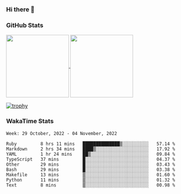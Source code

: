 ### Hi there 👋

### GitHub Stats

<a href="https://github.com/anuraghazra/github-readme-stats">
  <img align="center" height="170px" src="https://github-readme-stats.vercel.app/api/top-langs/?username=tksfjt1024&layout=compact&count_private=true&show_icons=true&show_icons=true&theme=graywhite" />
</a>
<a href="https://github.com/anuraghazra/github-readme-stats">
  <img align="center" height="170px" src="https://github-readme-stats.vercel.app/api?username=tksfjt1024&count_private=true&show_icons=true&show_icons=true&theme=graywhite" />
</a>

[![trophy](https://github-profile-trophy.vercel.app/?username=tksfjt1024)](https://github.com/ryo-ma/github-profile-trophy)

### WakaTime Stats

<!--START_SECTION:waka-->
```text
Week: 29 October, 2022 - 04 November, 2022

Ruby         8 hrs 11 mins   ██████████████▒░░░░░░░░░░   57.14 % 
Markdown     2 hrs 34 mins   ████▒░░░░░░░░░░░░░░░░░░░░   17.92 % 
YAML         1 hr 24 mins    ██▒░░░░░░░░░░░░░░░░░░░░░░   09.84 % 
TypeScript   37 mins         █░░░░░░░░░░░░░░░░░░░░░░░░   04.37 % 
Other        29 mins         █░░░░░░░░░░░░░░░░░░░░░░░░   03.43 % 
Bash         29 mins         █░░░░░░░░░░░░░░░░░░░░░░░░   03.38 % 
Makefile     13 mins         ▒░░░░░░░░░░░░░░░░░░░░░░░░   01.60 % 
Python       11 mins         ▒░░░░░░░░░░░░░░░░░░░░░░░░   01.32 % 
Text         8 mins          ▒░░░░░░░░░░░░░░░░░░░░░░░░   00.98 % 
```
<!--END_SECTION:waka-->
